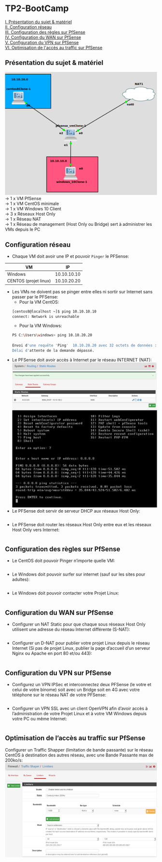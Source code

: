 # TP2-BootCamp

[I. Présentation du sujet & matériel](#Présentation-du-sujet-&-matériel)  
[II. Configuration réseau](#Configuration-réseau)  
[III. Configuration des règles sur PfSense](#Configuration-des-règles-sur-PfSense)  
[IV. Configuration du WAN sur PfSense](#Configaration-du-WAN-sur-PfSense)  
[V. Configuration du VPN sur PfSense](#Configuration-du-VPN-sur-PfSense)  
[VI. Optimisation de l'accès au traffic sur PfSense](#Optimisation-de-l’accès-au-traffic-sur-PfSense)  

## Présentation du sujet & matériel
![topo](topo.png)  
→ 1 x VM PfSense  
→ 1 x VM CentOS minimale  
→ 1 x VM Windows 10 Client  
→ 3 x Réseaux Host Only  
→ 1 x Réseau NAT  
→ 1 x Réseau de management (Host Only ou Bridge) sert à administrer les VMs depuis le PC

## Configuration réseau
* Chaque VM doit avoir une IP et pouvoir `Pinger` le PFSense:  

VM | IP  
--- | ---
Windows | 10.10.10.10  
CENTOS (projet linux) | 10.10.20.20 


* Les VMs ne doivent pas se pinger entre elles ni sortir sur Internet sans passer par le PFSense:  
    * Pour la VM CentOS: 
    ```bash
    [centos8@localhost ~]$ ping 10.10.10.10
    connect: Network is unreachable
    ```
    * Pour la VM Windows:
    ```bash
    PS C:\Users\windows> ping 10.10.20.20

    Envoi d'une requête 'Ping'  10.10.20.20 avec 32 octets de données :
    Délai d'attente de la demande dépassé.
    ```
* Le PFSense doit avoir accès à Internet par le réseau INTERNET (NAT):  
![img1](img1.png)
![img2](img2.png)
* Le PFSense doit servir de serveur DHCP aux réseaux Host Only:  
```bash
```
* Le PFSense doit router les réseaux Host Only entre eux et les réseaux Host Only vers Internet:  
```bash
```
## Configuration des règles sur PfSense
* Le CentOS doit pouvoir Pinger n’importe quelle VM:  
```bash
```
* Le Windows doit pouvoir surfer sur internet (sauf sur les sites pour adultes):  
```bash
```
* Le Windows doit pouvoir contacter votre Projet Linux:  
```bash
```
## Configuration du WAN sur PfSense  
* Configurer un NAT Static pour que chaque sous réseaux Host Only utilisent une adresse du réseau Internet différente (S-NAT):  
```bash
```
* Configurer un D-NAT pour publier votre projet Linux depuis le réseau Internet (Si pas de projet Linux, publier la page d’accueil d’un serveur Nginx ou Apache en port 80 et/ou 443):  
```bash
```
## Configuration du VPN sur PfSense
* Configurez un VPN IPSec et interconnectez deux PFSense (le votre et celui de votre binome) soit avec un Bridge soit en 4G avec votre téléphone sur le réseau NAT de votre PFSense:  
```bash
```
* Configurer un VPN SSL avec un client OpenVPN afin d’avoir accès à l’administration de votre Projet Linux et à votre VM Windows depuis votre PC ou même Internet:  
```bash
```
## Optimisation de l’accès au traffic sur PfSense
Configurer un Traffic Shapper (limitation de bande passante) sur le réseau CentOS à destination des autres réseau, avec une Bande Passante max de 200ko/s:  
![bandepassante](bandepassante.png)